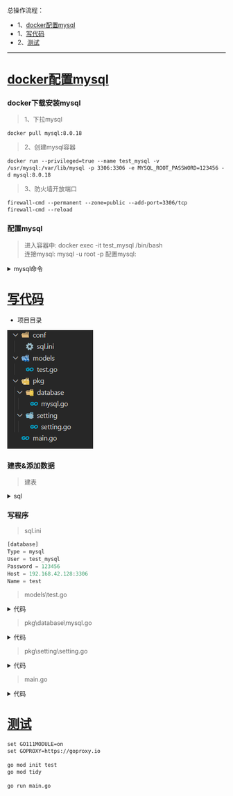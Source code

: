 总操作流程：
- 1、[docker配置mysql](#go-01)
- 1、[写代码](#go-02)
- 2、[测试](#go-03)

***

# <a name="go-01" href="#" >docker配置mysql</a>

### docker下载安装mysql

> 1、下拉mysql

```
docker pull mysql:8.0.18
```

> 2、创建mysql容器

```
docker run --privileged=true --name test_mysql -v /usr/mysql:/var/lib/mysql -p 3306:3306 -e MYSQL_ROOT_PASSWORD=123456 -d mysql:8.0.18
```

> 3、防火墙开放端口

```
firewall-cmd --permanent --zone=public --add-port=3306/tcp
firewall-cmd --reload
```

### 配置mysql

> 进入容器中: docker exec -it test_mysql /bin/bash  
> 连接mysql: mysql -u root -p
> 配置mysql:

<details>
<summary>mysql命令</summary>

```sql
CREATE USER 'test_mysql'@'%' IDENTIFIED BY '123456';
flush privileges;

-- 创建数据库
create database test;
GRANT all privileges ON test.* TO 'test_mysql'@'%' WITH GRANT OPTION;
flush privileges; 

-- 修改加密规则
ALTER USER 'test_mysql'@'%' IDENTIFIED BY '123456' PASSWORD EXPIRE NEVER;

-- 更新一下用户的密码 
ALTER USER 'test_mysql'@'%' IDENTIFIED WITH mysql_native_password BY '123456';
FLUSH PRIVILEGES;

-- 再重置下密码
alter user 'test_mysql'@'%' identified by '123456';
FLUSH PRIVILEGES;
quit;
```

</details>

# <a name="go-02" href="#" >写代码</a>

- 项目目录

![](image/1-1.png)

### 建表&添加数据

> 建表

<details>
<summary>sql</summary>

```sql
use test;

CREATE table tests(
	id INT(11) primary key not null auto_increment,
	name VARCHAR(25),
	age int,
	birthday date
);

INSERT into tests VALUES (1,"张三",15,'2020-05-03');
INSERT into tests VALUES (2,"李四",16,'2020-04-03');
INSERT into tests VALUES (3,"李光",17,'2020-03-03');
```

</details>

### 写程序

> sql.ini

```js
[database]
Type = mysql
User = test_mysql
Password = 123456
Host = 192.168.42.128:3306
Name = test
```

> models\test.go

<details>
<summary>代码</summary>

```go
package models

import (
	"github.com/jinzhu/gorm"
	"time"
	orm "test/pkg/database"
)

type Test struct {
	ID int
	Name string 
	Age int
	Birthday time.Time
}


/**
*作用：通过年龄查询tests表的数据
*/
func GetTest(age int) (*Test, error) {
	var test Test
	err := orm.Eloquent.Where("age =?", age).First(&test).Error
	if err != nil && err != gorm.ErrRecordNotFound {
		return nil, err
	}
	return &test, nil
}
```

</details>

> pkg\database\mysql.go

<details>
<summary>代码</summary>

```go
package database

 import (
	 "fmt"
	 "log"
 
	 "github.com/jinzhu/gorm"
	 _ "github.com/jinzhu/gorm/dialects/mysql"
	 "test/pkg/setting"
 )
 
 
 var Eloquent *gorm.DB
 
 func init() {
	 var err error
 
	 Eloquent, err = gorm.Open(setting.DatabaseSetting.Type, fmt.Sprintf("%s:%s@tcp(%s)/%s?charset=utf8&parseTime=True&loc=Local",
		 setting.DatabaseSetting.User,
		 setting.DatabaseSetting.Password,
		 setting.DatabaseSetting.Host,
		 setting.DatabaseSetting.Name))
	 if err != nil {
		 log.Fatalf("mysql connect error : %v", err)
	 }
 
	 if Eloquent.Error != nil {
		 log.Fatalf("database error: %v", Eloquent.Error)
	 }
 
 }
```

</details>

> pkg\setting\setting.go

<details>
<summary>代码</summary>

```go
package setting

 import (
	 "log"
	 "github.com/go-ini/ini"
 )
 
 type Database struct {
	 Type        string
	 User        string
	 Password    string
	 Host        string
	 Name        string
 }
 
 var DatabaseSetting = &Database{}
 
 var cfg *ini.File
 
 func init() {
	 var err error
	 cfg, err = ini.Load("conf/sql.ini")
	 if err != nil {
		 log.Fatalf("setting.Setup, fail to parse 'conf/sql.ini': %v", err)
	 }
 
	 mapTo("database", DatabaseSetting)
 
 }
 
 func mapTo(section string, v interface{}) {
	 err := cfg.Section(section).MapTo(v)
	 if err != nil {
		 log.Fatalf("Cfg.MapTo RedisSetting err: %v", err)
	 }
 }
```

</details>

> main.go

<details>
<summary>代码</summary>

```go
package main

 import (
	 "log"
	 "fmt"
	 "test/models"
	 orm "test/pkg/database"
 )
 func main() {
   defer orm.Eloquent.Close()
   
   test,err := models.GetTest(15)
   //查询一条数据
   if err != nil {
	 log.Fatalf("查询数据失败: %v",err)
	 return
   }
   fmt.Println("查询数据成功")
   fmt.Println(test.Name)
 }
```

</details>

# <a name="go-03" href="#" >测试</a>

```
set GO111MODULE=on
set GOPROXY=https://goproxy.io

go mod init test
go mod tidy

go run main.go
```